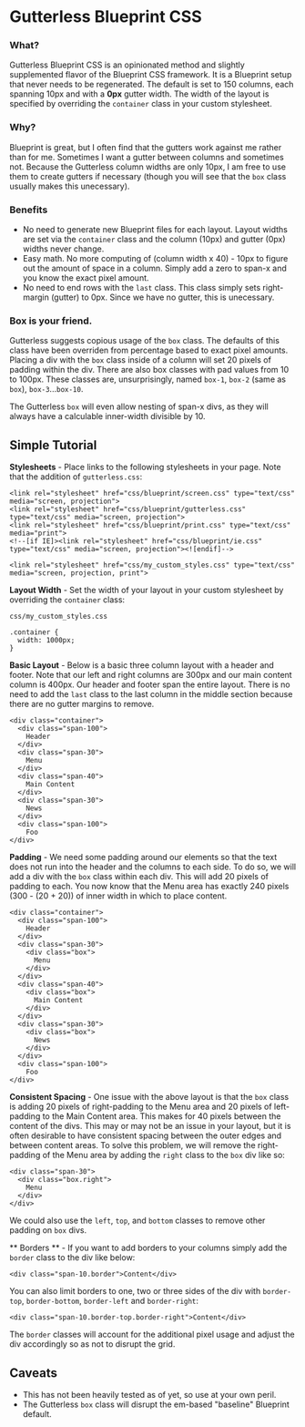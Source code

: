 Gutterless Blueprint CSS
========================

### What?
Gutterless Blueprint CSS is an opinionated method and slightly supplemented flavor of the Blueprint CSS framework.  It is a Blueprint setup that never needs to be regenerated.  The default is set to 150 columns, each spanning 10px and with a **0px** gutter width.  The width of the layout is specified by overriding the `container` class in your custom stylesheet.  

### Why?

Blueprint is great, but I often find that the gutters work against me rather than for me.  Sometimes I want a gutter between columns and sometimes not.  Because the Gutterless column widths are only 10px, I am free to use them to create gutters if necessary (though you will see that the `box` class usually makes this unecessary).

### Benefits

- No need to generate new Blueprint files for each layout.  Layout widths are set via the `container` class and the column (10px) and gutter (0px) widths never change.
- Easy math.  No more computing of (column width x 40) - 10px to figure out the amount of space in a column.  Simply add a zero to span-x and you know the exact pixel amount. 
- No need to end rows with the `last` class.  This class simply sets right-margin (gutter) to 0px.  Since we have no gutter, this is unecessary.

### Box is your friend.

Gutterless suggests copious usage of the `box` class.  The defaults of this class have been overriden from percentage based to exact pixel amounts.  Placing a div with the `box` class inside of a column will set 20 pixels of padding within the div.  There are also box classes with pad values from 10 to 100px.  These classes are, unsurprisingly, named `box-1`, `box-2` (same as `box`), `box-3`...`box-10`.  

The Gutterless `box` will even allow nesting of span-x divs, as they will always have a calculable inner-width divisible by 10.


## Simple Tutorial

**Stylesheets** - Place links to the following stylesheets in your page.  Note that the addition of `gutterless.css`:

    <link rel="stylesheet" href="css/blueprint/screen.css" type="text/css" media="screen, projection">
    <link rel="stylesheet" href="css/blueprint/gutterless.css" type="text/css" media="screen, projection">
    <link rel="stylesheet" href="css/blueprint/print.css" type="text/css" media="print">    
    <!--[if IE]><link rel="stylesheet" href="css/blueprint/ie.css" type="text/css" media="screen, projection"><![endif]-->

    <link rel="stylesheet" href="css/my_custom_styles.css" type="text/css" media="screen, projection, print">
    

**Layout Width** - Set the width of your layout in your custom stylesheet by overriding the `container` class:

    css/my_custom_styles.css
    
    .container {
      width: 1000px;
    }
    
**Basic Layout** - Below is a basic three column layout with a header and footer.  Note that our left and right columns are 300px and our main content column is 400px.  Our header and footer span the entire layout.  There is no need to add the `last` class to the last column in the middle section because there are no gutter margins to remove.

    <div class="container">
      <div class="span-100">
        Header
      </div>
      <div class="span-30">
        Menu
      </div>
      <div class="span-40">
        Main Content
      </div>
      <div class="span-30">
        News
      </div>
      <div class="span-100">
        Foo
    </div>
    
**Padding** - We need some padding around our elements so that the text does not run into the header and the columns to each side.  To do so, we will add a div with the `box` class within each div.  This will add 20 pixels of padding to each.  You now know that the Menu area has exactly 240 pixels (300 - (20 + 20)) of inner width in which to place content.

    <div class="container">
      <div class="span-100">
        Header
      </div>
      <div class="span-30">
        <div class="box">
          Menu
        </div>
      </div>
      <div class="span-40">
        <div class="box">
          Main Content
        </div>
      </div>
      <div class="span-30">
        <div class="box">
          News
        </div>
      </div>
      <div class="span-100">
        Foo
    </div>

**Consistent Spacing** - One issue with the above layout is that the `box` class is adding 20 pixels of right-padding to the Menu area and 20 pixels of left-padding to the Main Content area.  This makes for 40 pixels between the content of the divs.  This may or may not be an issue in your layout, but it is often desirable to have consistent spacing between the outer edges and between content areas.  To solve this problem, we will remove the right-padding of the Menu area by adding the `right` class to the `box` div like so:

    <div class="span-30">
      <div class="box.right">
        Menu
      </div>
    </div>
    
We could also use the `left`, `top`, and `bottom` classes to remove other padding on `box` divs.

** Borders ** - If you want to add borders to your columns simply add the `border` class to the div like below:
    
    <div class="span-10.border">Content</div>
    
You can also limit borders to one, two or three sides of the div with `border-top`, `border-bottom`, `border-left` and `border-right`:

    <div class="span-10.border-top.border-right">Content</div>
    
The `border` classes will account for the additional pixel usage and adjust the div accordingly so as not to disrupt the grid.


## Caveats

- This has not been heavily tested as of yet, so use at your own peril.
- The Gutterless `box` class will disrupt the em-based "baseline" Blueprint default.